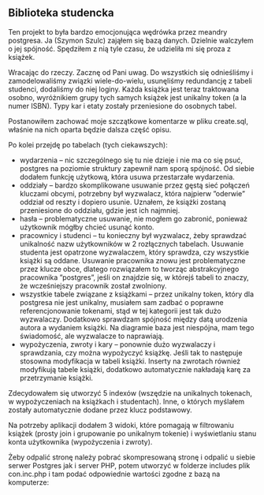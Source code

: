 ﻿## Biblioteka studencka

Ten projekt to była bardzo emocjonująca wędrówka przez meandry postgresa. Ja (Szymon Szulc) zająłem się bazą danych. Dzielnie walczyłem o jej spójność. Spędziłem z nią tyle czasu, że udzieliła mi się proza z książek.

Wracając do rzeczy. Zacznę od Pani uwag. Do wszystkich się odnieśliśmy i zamodelowaliśmy związki wiele-do-wielu, usunęliśmy redundancję z tabeli studenci, dodaliśmy do niej loginy. Każda książka jest teraz traktowana osobno, wyróżnikiem grupy tych samych książek jest unikalny token (a la numer ISBN).  Typy kar i etaty zostały przeniesione do osobnych tabel.

Postanowiłem zachować moje szczątkowe komentarze w pliku create.sql, właśnie na nich oparta będzie dalsza część opisu.

Po kolei przejdę po tabelach (tych ciekawszych):

- wydarzenia – nic szczególnego się tu nie dzieje i nie ma co się psuć, postgres na poziomie struktury zapewnił nam sporą spójność. Od siebie dodałem funkcję użytkową, która usuwa przestarzałe wydarzenia.
- oddziały – bardzo skomplikowane usuwanie przez gęstą sieć połączeń kluczami obcymi, potrzebny był wyzwalacz, która najpierw ”oderwie” oddział od reszty i dopiero usunie. Uznałem, że książki zostaną przeniesione do oddziału, gdzie jest ich najmniej. 
- hasła – problematyczne usuwanie, nie mogłem go zabronić, ponieważ użytkownik mógłby chcieć usunąć konto.
- pracownicy i studenci – tu konieczny był wyzwalacz, żeby sprawdzać unikalność nazw użytkowników w 2 rozłącznych tabelach. Usuwanie studenta jest opatrzone wyzwalaczem, który sprawdza, czy wszystkie książki są oddane. Usuwanie pracownika znowu jest problematyczne przez klucze obce, dlatego rozwiązałem to tworząc abstrakcyjnego pracownika ”postgres”, jeśli on znajdzie się, w którejś tabeli to znaczy, że wcześniejszy pracownik został zwolniony.  
- wszystkie tabele związane z książkami – przez unikalny token, który dla postgresa nie jest unikalny, musiałem sam zadbać o poprawne referencjonowanie tokenami, stąd w tej kategorii jest tak dużo wyzwalaczy. Dodatkowo sprawdzam spójność między datą urodzenia autora 
  a wydaniem książki. Na diagramie baza jest niespójna, mam tego świadomość, ale wyzwalacze to naprawiają.
- wypożyczenia, zwroty i kary – ponownie dużo wyzwalaczy i sprawdzania, czy można wypożyczyć książkę. Jeśli tak to następuje stosowna modyfikacja w tabeli książki. Inserty na zwrotach również modyfikują tabele książki, dodatkowo automatycznie nakładają karę za przetrzymanie książki.  

Zdecydowałem się utworzyć 5 indexów (wszędzie na unikalnych tokenach, w wypożyczeniach na książkach i studentach). Inne, o których myślałem zostały automatycznie dodane przez klucz podstawowy.

Na potrzeby aplikacji dodałem 3 widoki, które pomagają w filtrowaniu książek (prosty join i grupowanie po unikalnym tokenie) i wyświetlaniu stanu konta użytkownika (wypożyczenia i zwroty).

Żeby odpalić stronę należy pobrać skompresowaną stronę i odpalić u siebie serwer Postgres jak i server PHP, potem utworzyć w folderze includes plik con.inc.php i tam podać odpowiednie wartości zgodne z bazą na komputerze:
<?php
$dbHost = "";
$dbPort = "";
$dBName = "";
$dBUsername = "";
$dBPassword = "";







